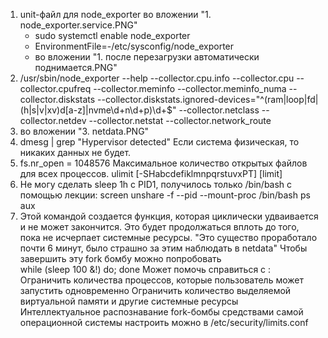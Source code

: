 1. unit-файл для node_exporter во вложении "1. node_exporter.service.PNG"
   - sudo systemctl enable node_exporter
   - EnvironmentFile=-/etc/sysconfig/node_exporter
   - во вложении "1. после перезагрузки автоматически поднимается.PNG"
2. /usr/sbin/node_exporter --help
   --collector.cpu.info --collector.cpu --collector.cpufreq
   --collector.meminfo --collector.meminfo_numa
   --collector.diskstats --collector.diskstats.ignored-devices="^(ram|loop|fd|(h|s|v|xv)d[a-z]|nvme\\d+n\\d+p)\\d+$"
   --collector.netclass --collector.netdev --collector.netstat --collector.network_route
3. во вложении "3. netdata.PNG"
4. dmesg | grep "Hypervisor detected" Если система физическая, то никаких данных не будет.
5. fs.nr_open = 1048576
   Максимальное количество открытых файлов для всех процессов.
   ulimit [-SHabcdefiklmnpqrstuvxPT] [limit]
6. Не могу сделать sleep 1h с PID1, получилось только /bin/bash с помощью лекции:
   screen
   unshare -f --pid --mount-proc /bin/bash
   ps aux
7. Этой командой создается функция, которая циклически удваивается и не может закончится. Это будет продолжаться вплоть до того, пока не исчерпает системные ресурсы.
   "Это существо проработало почти 6 минут, было страшно за этим наблюдать в netdata"
   Чтобы завершить эту fork бомбу можно попробовать  
   while (sleep 100 &!) do; done
   Может помочь справиться с :
	Ограничить количества процессов, которые пользователь может запустить одновременно
	Ограничить количество выделяемой виртуальной памяти и другие системные ресурсы
	Интеллектуальное распознавание fork-бомбы средствами самой операционной системы
	настроить можно в /etc/security/limits.conf
   
   